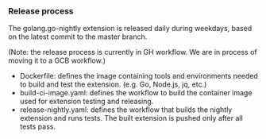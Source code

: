 ### Release process

The golang.go-nightly extension is released daily during weekdays, based on the latest commit to the master branch.

(Note: the release process is currently in GH workflow. We are in process of moving it to a GCB workflow.)

* Dockerfile: defines the image containing tools and environments needed to build and test the extension. (e.g. Go, Node.js, jq, etc.)
* build-ci-image.yaml: defines the workflow to build the container image used for extension testing and releasing.
* release-nightly.yaml: defines the workflow that builds the nightly extension and runs tests. The built extension is pushed only after all tests pass.
